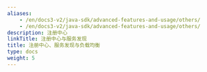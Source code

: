 ```yaml
---
aliases:
    - /en/docs3-v2/java-sdk/advanced-features-and-usage/others/
    - /en/docs3-v2/java-sdk/advanced-features-and-usage/others/
description: 注册中心
linkTitle: 注册中心与服务发现
title: 注册中心、服务发现与负载均衡
type: docs
weight: 5
---
```

